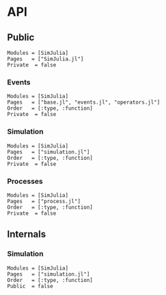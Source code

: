 # API

## Public

```@autodocs
Modules = [SimJulia]
Pages   = ["SimJulia.jl"]
Private  = false
```

### Events

```@autodocs
Modules = [SimJulia]
Pages   = ["base.jl", "events.jl", "operators.jl"]
Order   = [:type, :function]
Private  = false
```

### Simulation

```@autodocs
Modules = [SimJulia]
Pages   = ["simulation.jl"]
Order   = [:type, :function]
Private  = false
```

### Processes

```@autodocs
Modules = [SimJulia]
Pages   = ["process.jl"]
Order   = [:type, :function]
Private  = false
```

## Internals

### Simulation

```@autodocs
Modules = [SimJulia]
Pages   = ["simulation.jl"]
Order   = [:type, :function]
Public  = false
```
